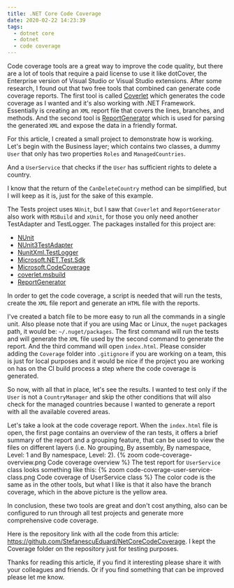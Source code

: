 ```yaml
---
title: .NET Core Code Coverage
date: 2020-02-22 14:23:39
tags:
  - dotnet core
  - dotnet
  - code coverage
---
```


Code coverage tools are a great way to improve the code quality, but there are a lot of tools that require a paid license to use it like dotCover, the Enterprise version of Visual Studio or Visual Studio extensions. After some research, I found out that two free tools that combined can generate code coverage reports. The first tool is called [Coverlet](https://github.com/tonerdo/coverlet) which generates the code coverage as I wanted and it's also working with .NET Framework. Essentially is creating an `XML` report file that covers the lines, branches, and methods. And the second tool is [ReportGenerator](https://github.com/danielpalme/ReportGenerator) which is used for parsing the generated `XML` and expose the data in a friendly format.

For this article, I created a small project to demonstrate how is working.
Let's begin with the Business layer; which contains two classes, a dummy `User` that only has two properties `Roles` and `ManagedCountries`.

<script src="https://gist.github.com/StefanescuEduard/dcbeb1fcdaa4e019c9764ab5ec8df0fb.js"></script>

And a `UserService` that checks if the `User` has sufficient rights to delete a country.

<script src="https://gist.github.com/StefanescuEduard/6e13369330c8e1a32d424da04d94ba2e.js"></script>

I know that the return of the `CanDeleteCountry` method can be simplified, but I will keep as it is, just for the sake of this example.

The Tests project uses `NUnit`, but I saw that `Coverlet` and `ReportGenerator` also work with `MSBuild` and `xUnit`, for those you only need another TestAdapter and TestLogger. The packages installed for this project are:

- [NUnit](https://www.nuget.org/packages/NUnit)
- [NUnit3TestAdapter](https://www.nuget.org/packages/NUnit3TestAdapter)
- [NunitXml.TestLogger](https://www.nuget.org/packages/NunitXml.TestLogger)
- [Microsoft.NET.Test.Sdk](https://www.nuget.org/packages/Microsoft.NET.Test.Sdk)
- [Microsoft.CodeCoverage](https://www.nuget.org/packages/Microsoft.CodeCoverage)
- [coverlet.msbuild](https://www.nuget.org/packages/coverlet.msbuild)
- [ReportGenerator](https://www.nuget.org/packages/ReportGenerator)

In order to get the code coverage, a script is needed that will run the tests, create the `XML` file report and generate an `HTML` file with the reports.

<script src="https://gist.github.com/StefanescuEduard/d7b91fa0c49c422b22b5911de2bd9566.js"></script>

I've created a batch file to be more easy to run all the commands in a single unit. Also please note that if you are using Mac or Linux, the `nuget` packages path, it would be: `~/.nuget/packages`.
The first command will run the tests and will generate the `XML` file used by the second command to generate the report. And the third command will open `index.html`.
Please consider adding the `Coverage` folder into `.gitignore` if you are working on a team, this is just for local purposes and it would be nice if the project you are working on has on the CI build process a step where the code coverage is generated.

So now, with all that in place, let's see the results. I wanted to test only if the `User` is not a `CountryManager` and skip the other conditions that will also check for the managed countries because I wanted to generate a report with all the available covered areas.

<script src="https://gist.github.com/StefanescuEduard/efe808ad09dfbbd596fcc7afc2219f76.js"></script>

Let's take a look at the code coverage report. When the `index.html` file is open, the first page contains an overview of the ran tests, it offers a brief summary of the report and a grouping feature, that can be used to view the files on different layers (i.e. No grouping, By assembly, By namespace, Level: 1 and By namespace, Level: 2).
{% zoom code-coverage-overview.png Code coverage overview %}
The test report for `UserService` class looks something like this:
{% zoom code-coverage-user-service-class.png Code coverage of UserService class %}
The color code is the same as in the other tools, but what I like is that it also have the branch coverage, which in the above picture is the yellow area.

In conclusion, these two tools are great and don't cost anything, also can be configured to run through all test projects and generate more comprehensive code coverage.

Here is the repository link with all the code from this article: https://github.com/StefanescuEduard/NetCoreCodeCoverage. I kept the Coverage folder on the repository just for testing purposes.

Thanks for reading this article, if you find it interesting please share it with your colleagues and friends. Or if you find something that can be improved please let me know.
